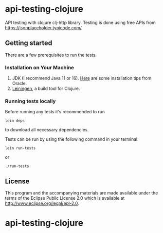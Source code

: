 # api-testing-clojure

API testing with clojure clj-http library. Testing is done using free APIs from https://jsonplaceholder.typicode.com/

## Getting started

There are a few prerequisites to run the tests.

### Installation on Your Machine
1. JDK (I recommend Java 11 or 16). [Here](https://docs.oracle.com/en/java/javase/17/install/overview-jdk-installation.html#GUID-8677A77F-231A-40F7-98B9-1FD0B48C346A) are some installation tips from Oracle.
2. [Leiningen](http://github.com/technomancy/leiningen), a build tool for Clojure.

### Running tests locally

Before running any tests it's recommended to run
```
lein deps
```
to download all necessary dependencies.

Tests can be run by using the following command in your terminal:
```
lein run-tests 
```
or
```
./run-tests
```


## License

This program and the accompanying materials are made available under the
terms of the Eclipse Public License 2.0 which is available at
http://www.eclipse.org/legal/epl-2.0.

# api-testing-clojure

